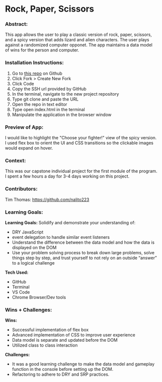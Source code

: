 # Rock, Paper, Scissors  

### Abstract:

This app allows the user to play a classic version of rock, paper, scissors, and a spicy version that adds lizard and alien characters. The user plays against a randomized computer opponet. The app maintains a data model of wins for the person and computer. 

### Installation Instructions:

1. Go to [this repo](https://github.com/nalito223/rock-paper-scissors-) on Github
2. Click Fork > Create New Fork
3. Click Code
4. Copy the SSH url provided by GitHub
5. In the terminal, navigate to the new project repository
6. Type git clone and paste the URL
7. Open the repo in text editor
8. Type open index.html in the terminal
9. Manipulate the application in the browser window

### Preview of App:
I would like to highlight the "Choose your fighter!" view of the spicy version. I used flex box to orient the UI and CSS transitions so the clickable images would expand on hover. 

### Context:
This was our capstone individual project for the first module of the program. I spent a few hours a day for 3-4 days working on this project. 

### Contributors:
Tim Thomas: https://github.com/nalito223

### Learning Goals:

**Learning Goals:**
Solidify and demonstrate your understanding of:
- DRY JavaScript
- event delegation to handle similar event listeners
- Understand the difference between the data model and how the data is displayed on the DOM
- Use your problem solving process to break down large problems, solve things step by step, and trust yourself to not rely on an outside “answer” to a logical challenge

**Tech Used:**
- GitHub
- Terminal
- VS Code 
- Chrome Browser/Dev tools

### Wins + Challenges:

**Wins:**
- Successful implementation of flex box 
- Advanced implementation of CSS to improve user experience
- Data model is separate and updated before the DOM 
- Utilized class to class interaction 

**Challenges:**
- It was a good learning challenge to make the data model and gameplay function in the console before setting up the DOM.
- Refactoring to adhere to DRY and SRP practices.
